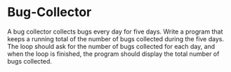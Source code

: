 # Bug-Collector
<p>A bug collector collects bugs every day for five days. Write a program that 
keeps a running total of the number of bugs collected during the five days. The
loop should ask for the number of bugs collected for each day, and when the loop is 
finished, the program should display the total number of bugs collected.</p>
